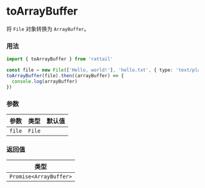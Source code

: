 # toArrayBuffer

将 `File` 对象转换为 `ArrayBuffer`。

### 用法

```ts
import { toArrayBuffer } from 'rattail'

const file = new File(['Hello, world!'], 'hello.txt', { type: 'text/plain' })
toArrayBuffer(file).then((arrayBuffer) => {
  console.log(arrayBuffer)
})
```

### 参数

| 参数   | 类型   | 默认值 |
| ------ | ------ | ------ |
| `file` | `File` |        |

### 返回值

| 类型                   |
| ---------------------- |
| `Promise<ArrayBuffer>` |

